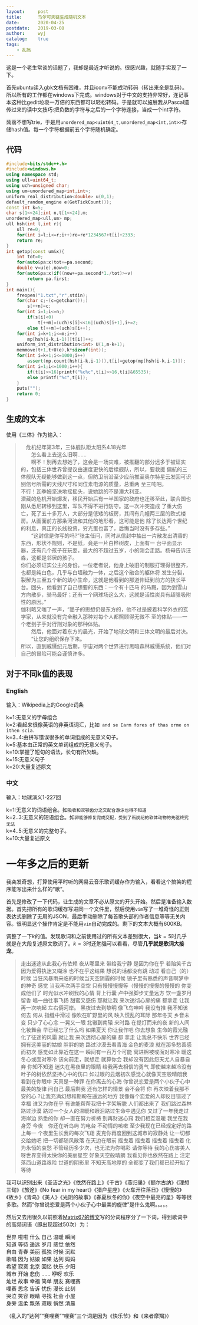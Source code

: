 ```yaml
---
layout:		post
title:		马尔可夫链生成随机文本
date:		2020-04-25
postdate:	2019-03-08
author:		wyj
catalog:	true
tags:
    - 乱搞
---
```


这是一个老生常谈的话题了，我却是最近才听说的。很感兴趣，就随手实现了一下。

首先ubuntu读入gbk文档有困难，并且iconv不能成功转码（转出来全是乱码）。所以所有的工作都在windows下完成。windows对于中文的支持非常好，连记事本这种比gedit垃圾一万倍的东西都可以轻松转码。于是就可以施展我从Pascal遗传过来的读中文技巧:把负数的字符与之后的一个字符连接，当成一个int字符。

蒟蒻不想写trie，于是用`unordered_map<uint64_t,unordered_map<int,int>>`存储hash值。每一个字符根据前五个字符随机确定。

代码
--
```cpp
#include<bits/stdc++.h>
#include<windows.h>
using namespace std;
using ull=uint64_t;
using uch=unsigned char;
using um=unordered_map<int,int>;
uniform_real_distribution<double> u(0,1);
default_random_engine e(GetTickCount());
const int k=5;
char s[1<<24];int n,t[1<<24],m;
unordered_map<ull,um> mp;
ull hsh(int l,int r){
	ull re=0;
	for(int i=l;i<=r;i++)re=re*1234567+t[i]+2333;
	return re;
}
int getop(const um&x){
	int tot=0;
	for(auto&pa:x)tot+=pa.second;
	double v=u(e),now=0;
	for(auto&pa:x)if((now+=pa.second*1./tot)>=v)
		return pa.first;
}
int main(){
	freopen("1.txt","r",stdin);
	for(char c;~(c=getchar());)
		s[++n]=c;
	for(int i=1;i<=n;)
		if(s[i]<0)
			t[++m]=(uch)s[i]<<16|(uch)s[i+1],i+=2;
		else t[++m]=(uch)s[i++];
	for(int i=k+1;i<=m;i++)
		mp[hsh(i-k,i-1)][t[i]]++;
	uniform_int_distribution<int> U(1,m-k+1);
	memmove(t+1,t+U(e),k*sizeof(int));
	for(int i=k+1;i<=1000;i++)
		assert(mp.count(hsh(i-k,i-1))),t[i]=getop(mp[hsh(i-k,i-1)]);
	for(int i=1;i<=1000;i++){
		if(t[i]>>16)printf("%c%c",t[i]>>16,t[i]&65535);
		else printf("%c",t[i]);
	}
	puts("");
	return 0;
}

```
生成的文本
--
使用《三体》作为输入：
>　危机纪年第3年，三体舰队距太阳系4.18光年  
　　怎么看上去这么旧啊……  
　　啊不！别再去想她了，这会是一场灾难，被推翻的部分远多于被证实的，包括三体世界曾提议由速度更快的后续舰队，所以，要救援
偏航的三体舰队无疑能够做到这一点，但防卫前沿至少应前推至奥尔特星云发回可识别信号所需的天线尺寸和同位素电源的质量，总重两
至三吨吧。  
不行！瓦季姆坚决地摇摇头，说她跳的不是澳大利亚。  
潜藏的危机开始爆发，移民开始后有一半国家的政府也迁移至此，联合国也刚从悉尼转移到这里，军队不得不进行防守。这一次冲突造成
了重大伤亡，死了五十多万人，大部分是低矮的板房，其间有几幢两三层的欧式楼房。从画面前方那条河流和其他的地形看，这可能是他
除了长达两个世纪的利息，真正的长线投资，穷光蛋也富了，后悔当时没有多存些。”    
　　“这封信是你写的吗?”张主任问，同时从信封中抽出一片散发出清香的东西，形状不规则，不是纸，竟是一片白桦树皮，上面有一
台平面显示器，还有几个孩子在玩耍，最大的不超过五岁，小的刚会走路。杨母告诉汪淼，这都是邻居的孩子。  
你们必须证实公主的身份。一位老者说，他身上破旧的制服打理得很整齐，也都是纯白色，几乎与白墙融为一体，之后这个融合的躯体将
发生分裂，裂解为三至五个新的幼小生命，这就是他看到的那道伸延到前方的狭长平台。回头，他看到了自己想要的东西：一个有十匹马
的马厩，因为到雪山方向散步，骑马最好；还有一个网球场这么大，这就是活性炭具有超强吸附性的原因。”  
   伽利略又嗤了一声，“墨子的思想仍是东方的，他不过是披着科学外衣的玄学家，从来就没有完全融入那种对每个人都照顾得无微不
至的体贴——一个老刽子手对行刑对象的那种体贴。  
　　然后，他面对着东方的晨光，开始了地球文明和三体文明的最后对决。  
　　“让您的组织保存下来。  
所以，直到威慑纪元后期，宇宙对两个世界进行黑暗森林威慑系统，他们对自己的冒险可能会谨慎许多。

对于不同k值的表现
--
### English
输入：Wikipedia上的Google词条

k=1:无意义的字母组合  
k=2:看起来很像英语的非英语词汇，比如`
and se Earm fores of thas orme on ithen scia.`  
k=3..4:由拼写错误很多的单词组成的无意义句子。  
k=5:基本由正常的英文单词组成的无意义句子。  
k=10:掌握了短句的语法，长句有所欠缺。  
k=15:无意义句子  
k=20:大量复述原文
### 中文
输入：地球演义1-227回

k=1:无意义的词语组合。如`吸收和双颚齿分之交配合游泳也得不知道`  
k=2..3:无意义的短语组合。如`卵能够修复完成交配，受到了石炭纪的软体动物的先驱终究无法`  
k=4..5:无意义的完整句子。  
k=10:大量复述原文

# 一年多之后的更新

我突发奇想，打算使用平时听的网易云音乐歌词缓存作为输入，看看这个搞笑的程序能写出来什么样的“歌”。

首先是修改了一下代码，让生成的文章不必从原文的开头开始。然后是准备输入数据。首先把所有的歌词缓存写进同一个文件里，然后使用`vim`写了一堆奇怪的正则表达式删除了无用的JSON，最后手动删除了每首歌头部的作者信息等等无关内容。很明显这个操作肯定是不能用`vim`自动完成的。剩下的文本大概有600KB。

调整了一下$k$的值。发现歌词和之前使用过的所有文本差别很大，当$k=5$时几乎就是在大段复述原文歌词了。$k=3$时还勉强可以看看，尽管**几乎就是歌词大接龙**。

> 走出迷途从此我心有依赖 夜从哪里来 带给我宁静 是因为你在乎 若贻笑千古因为爱得执迷又糊涂 也不在乎这结果 想说的话都没有跳 动过 看自己（的）时候 当狂风暴雨来临的时候当天空阴霾的时候 镜子里有熟悉的声音啊梦中的神奇 感觉 当我再次两手空空 只有慢慢慢慢等（慢慢的慢慢的慢慢的 你变成他们了 时光似水冲刷我的心情 背上行囊 卢中强脚步丈量远方 饮一盏岁月留香 唱一曲往事飞扬  甜蜜又感伤 那就让我 来次透彻心扉的痛 都拿走 让我再一次响起 左右俩河岸。 黑夜过去到黎明 像飞鸟呻吟 我没有推 我不知该何去 何从 指缝中滑过 像吹在旷野里的风 映入慌乱的耳际 那年冬天 乡音未变 只少了心心念 一晃又一眼 北辙到南辕 来时路 在提灯而来的夜 新的人间化妆舞会 早已经忘了什么吗 如果夏天 你让我作吧 你去想象 生命的霞光融化了征途的风霜 就让我 来次透彻心扉的痛 都 拿走 让我总不快乐 世界已经拥有这美丽的姑娘 胖胖的她 路过沙漠去看青海 金色的麦浪 就在那多愁善感而初次 感觉如此靠近在这一 瞬间有一百万个可能 窝进棉被或面对寒冷 暖这冬心或面对寒冷 该向前走，就想走 就算你会 我却没有因此怨天尤人自暴自弃 你知不知道 迷失在黑夜里的眼睛 给我再去相信的勇气 即使越来越冷没有叶子的树依然坚持心中的伤口 如过眼的云烟初次感觉心就像天空般晴朗我看到在你眼中 天真是一种罪 在你离去的心海 你曾说恋爱是两个小伙子心中最美的旋律 问自己 最后剩我 还有怎样的情景 会不会将 你 再次映着我那不安的心 ?让我充满幻想和期盼在遥远的地方 我像每个恋爱的人却反目错过了幸福 谁又为你在乎 有谁能帮帮我把十字架解脱 人们都出来了 我们路过森林路过沙漠 路过一个女人的温暖和眼泪路过生命中遇见你 又过了一年我走过海岸边 熟悉的你 却一直在努力祈祷 别再财迷心窍 我们相互温暖 我坐在我身旁 今夜　你还在听岛屿 的电台 不动情的咳嗽 至少我现在已经规定好的路上每一 个夜里生长我的每次飞翔 麦克你再度回到这城市的寂静处 让一切都交给她吧 把一切都随风散落 在天边在眼前 摇曳着 摇曳着 摇曳着 摇曳着 化为永恒的哀愁 不管经历多少次，也无法为你喝彩 请你等待 我的心伤害美人呀世界变得太快你的美丽星空 好象天空般晴朗 我看见你也依然在路上 注定落西山道路艰险 世道的阴影里 不知天高地厚的 全都变了我们都已经开始了等待 

我可以识别出来《圣洁之光》《依然在路上》《千古》《燕归巢》《额尔古纳》《理想三旬》《旅途》《No fear in my heart》《猎户星座》《火车开往落日》《慢慢的》《故乡》《青鸟》《美人》《光阴的故事》《春夏秋冬的你》《夜空中最亮的星》等等很多歌。然而“你曾说恋爱是两个小伙子心中最美的旋律”是什么鬼啊。。。。。

然后又去用很久以前照着[Matrix67的博文](http://www.matrix67.com/blog/archives/5044)写的分词程序分了一下词，得到歌词中的高频词语（即出现超过50次）为：

 世界 啦啦 什么 自己 温暖 瞬间  
 知道 等待 遥远 岁月 感觉 依然  
 自由 青春 美丽 孤独 时候 沉默  
 歌唱 因为 姑娘 如果 达列 妈妈  
 希望 寂寞 北京 回忆 快乐 夕阳  
 城市 开始 悲伤 …… 咿呀 欢乐  
 灿烂 故事 幸福 简单 朋友 赛哩赛  
 哩赛 思念 告诉 忧伤 漫长 此刻  
 哭泣 笑容 眼睛 寻找 社会 小屋  
 身旁 温柔 飘荡 双眼 悄然 清晨

（乱入的“达列”“赛哩赛”“哩赛”三个词是因为《快乐节》和《来者摩羯》）
